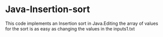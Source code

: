 # Java-Insertion-sort
This code implements an Insertion sort in Java.Editing the array of values for the sort is as easy as changing the values in the inputs1.txt
